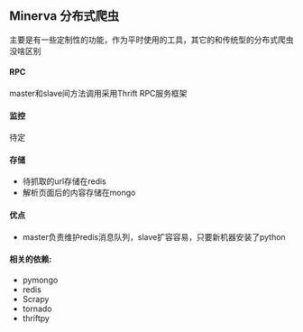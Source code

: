## Minerva 分布式爬虫

主要是有一些定制性的功能，作为平时使用的工具，其它的和传统型的分布式爬虫没啥区别

#### RPC
master和slave间方法调用采用Thrift RPC服务框架

#### 监控
待定

#### 存储
+ 待抓取的url存储在redis
+ 解析页面后的内容存储在mongo

#### 优点
+ master负责维护redis消息队列，slave扩容容易，只要新机器安装了python

#### 相关的依赖:
+ pymongo
+ redis
+ Scrapy
+ tornado
+ thriftpy



